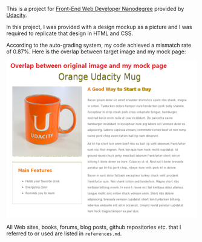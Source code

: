 This is a project for [Front-End Web Developer Nanodegree](https://www.udacity.com/course/nd001) provided by [Udacity](https://www.udacity.com). 

In this project, I was provided with a design mockup as a picture and I was required to replicate that design in HTML and CSS. 

According to the auto-grading system, my code achieved a mismatch rate of 0.87%. Here is the overlap between target image and my mock page:

![overlap](mock-overlap.png)

All Web sites, books, forums, blog posts, github repositories etc. that I referred to or used are listed in `references.md`. 